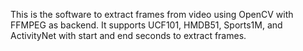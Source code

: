 This is the software to extract frames from video using OpenCV with FFMPEG as backend.
It supports UCF101, HMDB51, Sports1M, and ActivityNet with start and end seconds to extract frames.